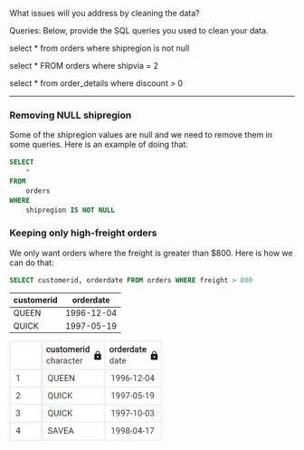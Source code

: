 What issues will you address by cleaning the data?





Queries:
Below, provide the SQL queries you used to clean your data.


select * from orders where shipregion is not null

select * FROM orders where shipvia = 2

select * from order_details where discount > 0

---

### Removing NULL shipregion
Some of the shipregion values are null and we need to remove them in some queries. Here is an example of doing that:

```sql
SELECT
	*
FROM
	orders
WHERE
	shipregion IS NOT NULL
```

### Keeping only high-freight orders
We only want orders where the freight is greater than $800. Here is how we can do that:

```sql
SELECT customerid, orderdate FROM orders WHERE freight > 800
```

| customerid | orderdate |
|-|-|
| QUEEN | 1996-12-04 |
| QUICK | 1997-05-19 |

![high freight orders](images/high_freight_orders.png)